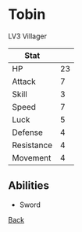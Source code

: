 # Tobin

LV3 Villager

| Stat       | <!-- --> |
| ---------- | -------- |
| HP         | 23       |
| Attack     | 7        |
| Skill      | 3        |
| Speed      | 7        |
| Luck       | 5        |
| Defense    | 4        |
| Resistance | 4        |
| Movement   | 4        |

## Abilities

- Sword

[Back](README.md)
